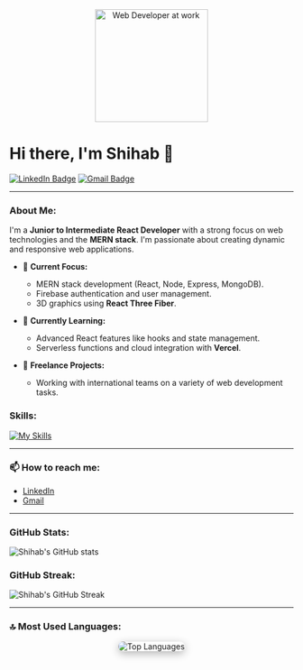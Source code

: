 <div align="center">
  <img src="https://your-image-url.jpg" alt="Web Developer at work" width="200px"/>
</div>

# Hi there, I'm Shihab 👋  
[![LinkedIn Badge](https://img.shields.io/badge/-Connect%20with%20me-blue?style=flat-square&logo=Linkedin&logoColor=white&link=https://www.linkedin.com/in/yourprofile/)](https://www.linkedin.com/in/yourprofile/)
[![Gmail Badge](https://img.shields.io/badge/-mohimshihab735@gmail.com-c14438?style=flat-square&logo=Gmail&logoColor=white&link=mailto:mohimshihab735@gmail.com)](mailto:mohimshihab735@gmail.com)

---

### About Me:
I'm a **Junior to Intermediate React Developer** with a strong focus on web technologies and the **MERN stack**. I'm passionate about creating dynamic and responsive web applications.

- 🔭 **Current Focus:**
  - MERN stack development (React, Node, Express, MongoDB).
  - Firebase authentication and user management.
  - 3D graphics using **React Three Fiber**.

- 🌱 **Currently Learning:**
  - Advanced React features like hooks and state management.
  - Serverless functions and cloud integration with **Vercel**.

- 💼 **Freelance Projects:**
  - Working with international teams on a variety of web development tasks.

### Skills:
[![My Skills](https://skillicons.dev/icons?i=react,js,nodejs,express,mongodb,bootstrap,tailwind,html,css)](https://skillicons.dev)

---

### 📫 How to reach me:
- [LinkedIn](https://www.linkedin.com/in/yourprofile/)
- [Gmail](mailto:mohimshihab735@gmail.com)

---

### GitHub Stats:
![Shihab's GitHub stats](https://github-readme-stats.vercel.app/api?username=your-github-username&show_icons=true&theme=radical)

### GitHub Streak:
![Shihab's GitHub Streak](https://streak-stats.demolab.com?user=your-github-username&theme=radical)

---
### 🔝 Most Used Languages:
<p align="center">
  <img src="https://github-readme-stats.vercel.app/api/top-langs/?username=saifulislam735&layout=compact&theme=radical" alt="Top Languages" style="border-radius: 10px; box-shadow: 0px 4px 15px rgba(0,0,0,0.3);" />
</p>


